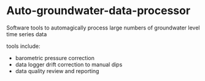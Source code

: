 # Auto-groundwater-data-processor
Software tools to automagically process large numbers of groundwater level time series data

tools include:
- barometric pressure correction
- data logger drift correction to manual dips
- data quality review and reporting
